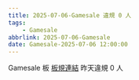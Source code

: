 ```yaml
---
title: 2025-07-06-Gamesale 違規 0 人
tags:
    - Gamesale
abbrlink: 2025-07-06-Gamesale
date: Gamesale-2025-07-06 12:00:00
---
```

Gamesale 板 [板規連結](https://www.ptt.cc/bbs/Gossiping/M.1637425085.A.07D.html)
昨天違規 0 人
